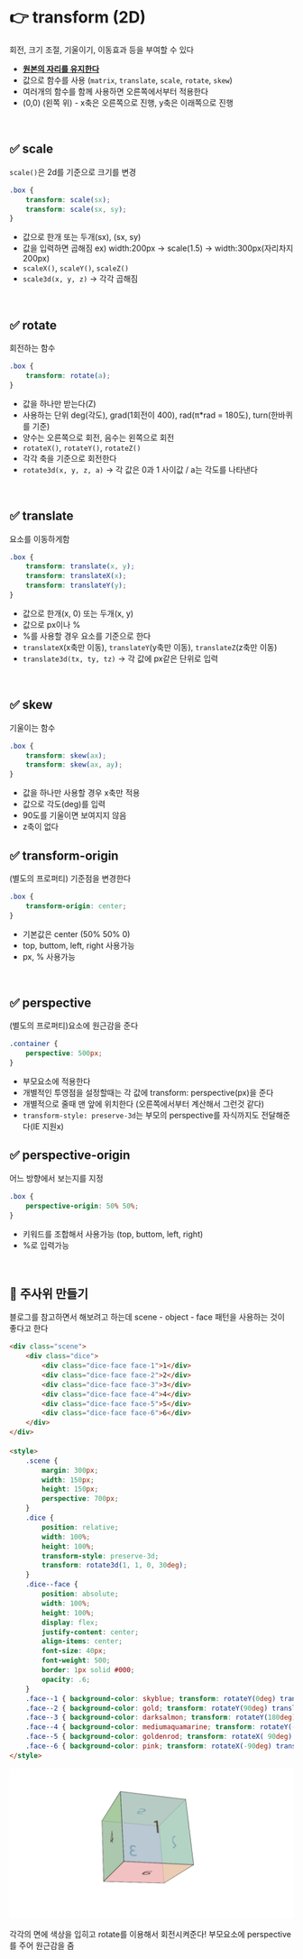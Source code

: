 # 👉  transform (2D)
회전, 크기 조절, 기울이기, 이동효과 등을 부여할 수 있다

- **<u>원본의 자리를 유지한다</u>**
- 값으로 함수를 사용 (`matrix`, `translate`, `scale`, `rotate`, `skew`)
- 여러개의 함수를 함께 사용하면 오른쪽에서부터 적용한다
- (0,0) (왼쪽 위) - x축은 오른쪽으로 진행, y축은 이래쪽으로 진행 

<br>

## ✅ scale
`scale()`은 2d를 기준으로 크기를 변경
```css
.box {
    transform: scale(sx);
    transform: scale(sx, sy);
}
```
- 값으로 한개 또는 두개(sx), (sx, sy)
- 값을 입력하면 곱해짐 ex) width:200px -> scale(1.5) -> width:300px(자리차지 200px) 
- `scaleX()`, `scaleY()`, `scaleZ()`
- `scale3d(x, y, z)` -> 각각 곱해짐

<br>

## ✅ rotate
회전하는 함수
```css
.box {
    transform: rotate(a);
}
```

- 값을 하나만 받는다(Z)
- 사용하는 단위 deg(각도), grad(1회전이 400), rad(π*rad = 180도), turn(한바퀴를 기준)
- 양수는 오른쪽으로 회전, 음수는 왼쪽으로 회전
- `rotateX()`, `rotateY()`, `rotateZ()`
- 각각 축을 기준으로 회전한다
- `rotate3d(x, y, z, a)` -> 각 값은 0과 1 사이값 / a는 각도를 나타낸다



<br>

## ✅ translate
요소를 이동하게함
```css
.box {
    transform: translate(x, y);
    transform: translateX(x);
    transform: translateY(y);
}
```
- 값으로 한개(x, 0) 또는 두개(x, y)
- 값으로 px이나 %
- %를 사용할 경우 요소를 기준으로 한다
- `translateX`(x축만 이동), `translateY`(y축만 이동), `translateZ`(z축만 이동)
- `translate3d(tx, ty, tz)` -> 각 값에 px같은 단위로 입력

<br>

## ✅ skew
기울이는 함수
```css
.box {
    transform: skew(ax);
    transform: skew(ax, ay);
}
```
- 값을 하나만 사용할 경우 x축만 적용
- 값으로 각도(deg)를 입력
- 90도를 기울이면 보여지지 않음
- z축이 없다



## ✅ transform-origin
(별도의 프로퍼티) 기준점을 변경한다
```css
.box {
    transform-origin: center;
}
```

- 기본값은 center (50% 50% 0)
- top, buttom, left, right 사용가능
- px, % 사용가능

<br>

## ✅ perspective
(별도의 프로퍼티)요소에 원근감을 준다
```css
.container {
    perspective: 500px;
}
```

- 부모요소에 적용한다
- 개별적인 투영점을 설정할때는 각 값에 transform: perspective(px)을 준다
- 개별적으로 줄때 맨 앞에 위치한다 (오른쪽에서부터 계산해서 그런것 같다)
- `transform-style: preserve-3d`는 부모의 perspective를 자식까지도 전달해준다(IE 지원x)

## ✅ perspective-origin
어느 방향에서 보는지를 지정
```css
.box {
    perspective-origin: 50% 50%;
}
```

- 키워드를 조합해서 사용가능 (top, buttom, left, right)
- %로 입력가능

<br>

## 🎲 주사위 만들기

블로그를 참고하면서 해보려고 하는데 scene - object - face 패턴을 사용하는 것이 좋다고 한다

```html
<div class="scene">
    <div class="dice">
        <div class="dice-face face-1">1</div>
        <div class="dice-face face-2">2</div>
        <div class="dice-face face-3">3</div>
        <div class="dice-face face-4">4</div>
        <div class="dice-face face-5">5</div>
        <div class="dice-face face-6">6</div>
    </div>
</div>

<style>
    .scene { 
        margin: 300px;
        width: 150px;
        height: 150px;
        perspective: 700px;
    }
    .dice { 
        position: relative;
        width: 100%;
        height: 100%;
        transform-style: preserve-3d;
        transform: rotate3d(1, 1, 0, 30deg);
    }
    .dice--face {
        position: absolute;
        width: 100%;
        height: 100%;
        display: flex;
        justify-content: center;
        align-items: center;
        font-size: 40px;
        font-weight: 500;
        border: 1px solid #000;
        opacity: .6;
    }
    .face--1 { background-color: skyblue; transform: rotateY(0deg) translateZ(75px); }
    .face--2 { background-color: gold; transform: rotateY(90deg) translateZ(75px); }
    .face--3 { background-color: darksalmon; transform: rotateY(180deg) translateZ(75px); }
    .face--4 { background-color: mediumaquamarine; transform: rotateY(-90deg) translateZ(75px); }
    .face--5 { background-color: goldenrod; transform: rotateX( 90deg) translateZ(75px); }
    .face--6 { background-color: pink; transform: rotateX(-90deg) translateZ(75px); }
</style>
```
![dice](./img/dice.png)

각각의 면에 색상을 입히고 rotate를 이용해서 회전시켜준다!
부모요소에 perspective를 주어 원근감을 줌
